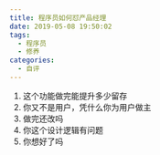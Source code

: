 ```yaml
---
title: 程序员如何怼产品经理
date: 2019-05-08 19:50:02
tags:
  - 程序员
  - 修养
categories: 
  - 自评
---
```


1. 这个功能做完能提升多少留存
2. 你又不是用户，凭什么你为用户做主
3. 做完还改吗
4. 你这个设计逻辑有问题
5. 你想好了吗